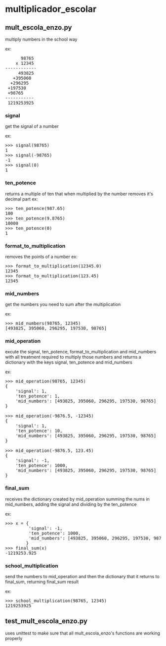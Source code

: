 # multiplicador_escolar

## mult_escola_enzo.py
multiply numbers in the school way

ex:  

<pre>
      98765
    x 12345
------------
     493825
   +395060
  +296295
 +197530
 +98765
-----------
 1219253925
</pre>

### signal
get the signal of a number

ex:
<pre>
>>> signal(98765)
1
>>> signal(-98765)
-1
>>> signal(0)
1
</pre>

### ten_potence
returns a multiple of ten that when multiplied by the number removes it's decimal part
ex:
<pre>
>>> ten_potence(987.65)
100
>>> ten_potence(9.8765)
10000
>>> ten_potence(0)
1
</pre>

### format_to_multiplication
removes the points of a number
ex:
<pre>
>>> format_to_multiplication(12345.0)
12345
>>> format_to_multiplication(123.45)
12345
</pre>

### mid_numbers
get the numbers you need to sum after the multiplication

ex:
<pre>
>>> mid_numbers(98765, 12345)
[493825, 395060, 296295, 197530, 98765]
</pre>

### mid_operation
excute the signal, ten_potence, format_to_multiplication and mid_numbers with all treatment required to multiply those numbers and returns a dictionary with the keys signal, ten_potence and mid_numbers

ex:
<pre>
>>> mid_operation(98765, 12345)
{
    'signal': 1,
    'ten_potence': 1,
    'mid_numbers': [493825, 395060, 296295, 197530, 98765]
}

>>> mid_operation(-9876.5, -12345)
{
    'signal': 1,
    'ten_potence': 10,
    'mid_numbers': [493825, 395060, 296295, 197530, 98765]
}

>>> mid_operation(-9876.5, 123.45)
{
    'signal': -1,
    'ten_potence': 1000,
    'mid_numbers': [493825, 395060, 296295, 197530, 98765]
}
</pre>

### final_sum
receives the dictionary created by mid_operation summing the nums in mid_numbers, adding the signal and dividing by the ten_potence

ex:
<pre>
>>> x = {
         'signal': -1,
         'ten_potence': 1000,
         'mid_numbers': [493825, 395060, 296295, 197530, 98765]
        }
>>> final_sum(x)
-1219253.925
</pre>

### school_multiplication
send the numbers to mid_operation and then the dictionary that it returns to final_sum, returning final_sum result

ex:
<pre>
>>> school_multiplication(98765, 12345)
1219253925
</pre>

## test_mult_escola_enzo.py
uses unittest to make sure that all mult_escola_enzo's functions are working properly
